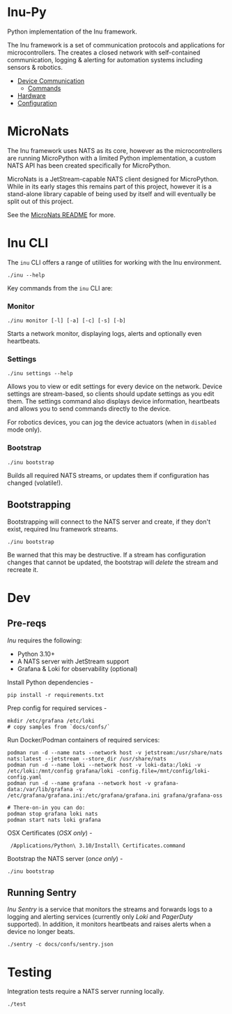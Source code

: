 Inu-Py
======
Python implementation of the Inu framework.

The Inu framework is a set of communication protocols and applications for microcontrollers. The creates a closed
network with self-contained communication, logging & alerting for automation systems including sensors & robotics.

* [Device Communication](docs/Device_Communication.md)
  * [Commands](docs/Commands.md)
* [Hardware](docs/Hardware.md)
* [Configuration](docs/Config.md)

MicroNats
=========
The Inu framework uses NATS as its core, however as the microcontrollers are running MicroPython with a limited
Python implementation, a custom NATS API has been created specifically for MicroPython.

MicroNats is a JetStream-capable NATS client designed for MicroPython. While in its early stages this remains part of
this project, however it is a stand-alone library capable of being used by itself and will eventually be split out of
this project.

See the [MicroNats README](src/micro_nats/README.md) for more.

Inu CLI
=======
The `inu` CLI offers a range of utilities for working with the Inu environment.

    ./inu --help

Key commands from the `inu` CLI are:

### Monitor

    ./inu monitor [-l] [-a] [-c] [-s] [-b]

Starts a network monitor, displaying logs, alerts and optionally even heartbeats.

### Settings

    ./inu settings --help

Allows you to view or edit settings for every device on the network. Device settings are stream-based, so clients
should update settings as you edit them. The settings command also displays device information, heartbeats and allows
you to send commands directly to the device. 

For robotics devices, you can jog the device actuators (when in `disabled` mode only).

### Bootstrap

    ./inu bootstrap

Builds all required NATS streams, or updates them if configuration has changed (volatile!).


Bootstrapping
-------------
Bootstrapping will connect to the NATS server and create, if they don't exist, required Inu framework streams.

    ./inu bootstrap

Be warned that this may be destructive. If a stream has configuration changes that cannot be updated, the bootstrap will
_delete_ the stream and recreate it.

Dev
===
Pre-reqs
--------
_Inu_ requires the following:
 * Python 3.10+
 * A NATS server with JetStream support
 * Grafana & Loki for observability (optional)

Install Python dependencies -

    pip install -r requirements.txt

Prep config for required services -

    mkdir /etc/grafana /etc/loki
    # copy samples from `docs/confs/`

Run Docker/Podman containers of required services:

    podman run -d --name nats --network host -v jetstream:/usr/share/nats nats:latest --jetstream --store_dir /usr/share/nats
    podman run -d --name loki --network host -v loki-data:/loki -v /etc/loki:/mnt/config grafana/loki -config.file=/mnt/config/loki-config.yaml
    podman run -d --name grafana --network host -v grafana-data:/var/lib/grafana -v /etc/grafana/grafana.ini:/etc/grafana/grafana.ini grafana/grafana-oss

    # There-on-in you can do:
    podman stop grafana loki nats
    podman start nats loki grafana

OSX Certificates (_OSX only_) -

     /Applications/Python\ 3.10/Install\ Certificates.command

Bootstrap the NATS server (_once only_) -

    ./inu bootstrap 

Running Sentry
--------------
_Inu Sentry_ is a service that monitors the streams and forwards logs to a logging and alerting services (currently 
only _Loki_ and _PagerDuty_ supported). In addition, it monitors heartbeats and raises alerts when a device no longer
beats.

    ./sentry -c docs/confs/sentry.json

Testing
=======
Integration tests require a NATS server running locally.

    ./test

